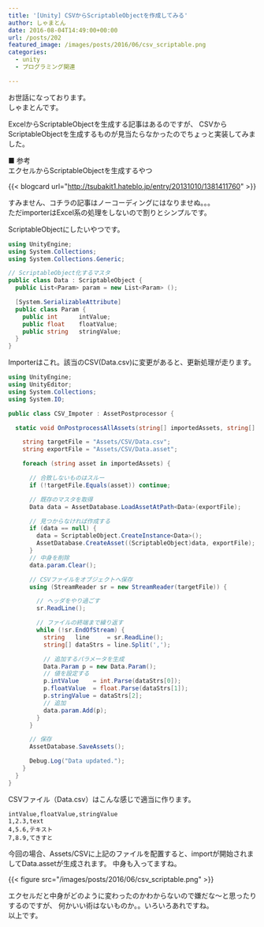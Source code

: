 ```yaml
---
title: '[Unity] CSVからScriptableObjectを作成してみる'
author: しゃまとん
date: 2016-08-04T14:49:00+00:00
url: /posts/202
featured_image: /images/posts/2016/06/csv_scriptable.png
categories:
  - unity
  - プログラミング関連

---
```

お世話になっております。  
しゃまとんです。

ExcelからScriptableObjectを生成する記事はあるのですが、
CSVからScriptableObjectを生成するものが見当たらなかったのでちょっと実装してみました。

■ 参考  
エクセルからScriptableObjectを生成するやつ

{{< blogcard url="http://tsubakit1.hateblo.jp/entry/20131010/1381411760" >}}

すみません、コチラの記事はノーコーディングにはなりませぬ。。。  
ただimporterはExcel系の処理をしないので割りとシンプルです。

ScriptableObjectにしたいやつです。

```csharp
using UnityEngine;
using System.Collections;
using System.Collections.Generic;

// ScriptableObject化するマスタ
public class Data : ScriptableObject { 
  public List<Param> param = new List<Param> ();

  [System.SerializableAttribute]
  public class Param {
    public int      intValue;
    public float    floatValue;
    public string   stringValue;
  }
}
```

Importerはこれ。該当のCSV(Data.csv)に変更があると、更新処理が走ります。

```csharp
using UnityEngine;
using UnityEditor;
using System.Collections;
using System.IO;

public class CSV_Impoter : AssetPostprocessor {

  static void OnPostprocessAllAssets(string[] importedAssets, string[] deletedAssets, string[] movedAssets, string[] movedFromAssetPaths) {

    string targetFile = "Assets/CSV/Data.csv";
    string exportFile = "Assets/CSV/Data.asset";

    foreach (string asset in importedAssets) {

      // 合致しないものはスルー
      if (!targetFile.Equals(asset)) continue;

      // 既存のマスタを取得
      Data data = AssetDatabase.LoadAssetAtPath<Data>(exportFile);

      // 見つからなければ作成する
      if (data == null) {
        data = ScriptableObject.CreateInstance<Data>();
        AssetDatabase.CreateAsset((ScriptableObject)data, exportFile);
      }
      // 中身を削除
      data.param.Clear();

      // CSVファイルをオブジェクトへ保存
      using (StreamReader sr = new StreamReader(targetFile)) {

        // ヘッダをやり過ごす
        sr.ReadLine();

        // ファイルの終端まで繰り返す
        while (!sr.EndOfStream) {
          string   line     = sr.ReadLine();
          string[] dataStrs = line.Split(',');

          // 追加するパラメータを生成
          Data.Param p = new Data.Param();
          // 値を設定する
          p.intValue    = int.Parse(dataStrs[0]);
          p.floatValue  = float.Parse(dataStrs[1]);
          p.stringValue = dataStrs[2];
          // 追加
          data.param.Add(p);
        }
      }

      // 保存
      AssetDatabase.SaveAssets();

      Debug.Log("Data updated.");
    }
  }
}
```

CSVファイル（Data.csv）はこんな感じで適当に作ります。

```text
intValue,floatValue,stringValue
1,2.3,text
4,5.6,テキスト
7,8.9,てきすと
```

今回の場合、Assets/CSVに上記のファイルを配置すると、importが開始されましてData.assetが生成されます。
中身も入ってますね。

{{< figure src="/images/posts/2016/06/csv_scriptable.png" >}}

エクセルだと中身がどのように変わったのかわからないので嫌だな〜と思ったりするのですが、
何かいい術はないものか。。いろいろあれですね。  
以上です。
